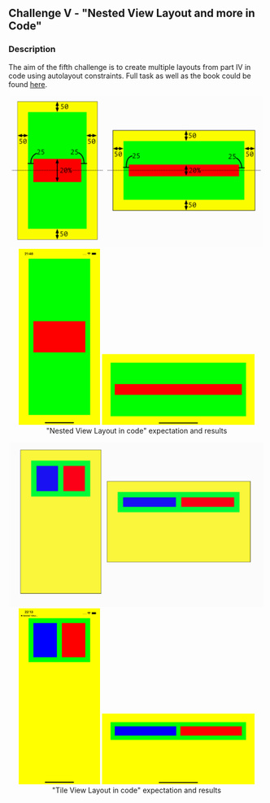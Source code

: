 ## Challenge V - "Nested View Layout and more in Code"
### Description

The aim of the fifth challenge is to create multiple layouts from part IV in code using autolayout constraints. Full task as well as the book could be found [here](https://useyourloaf.com/autolayout/).

<p align="center">
  <img width="500" src="../4. Nested View Layout/Media/Task_1.png">
  <br>
  <img width="160" src="Media/Result_1.png">
  <img width="300" src="Media/Result_2.png">
  <br>
  <span>"Nested View Layout in code" expectation and results</span>
</p>

<p align="center">
  <img width="500" src="Media/Task_2.png">
  <br>
  <img width="160" src="Media/Result_3.png">
  <img width="300" src="Media/Result_4.png">
  <br>
  <span>"Tile View Layout in code" expectation and results</span>
</p>







